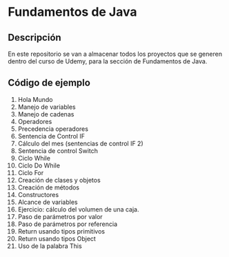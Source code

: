 # Fundamentos de Java

## Descripción

En este repositorio se van a almacenar todos los proyectos que se generen dentro del curso de Udemy, para la sección de Fundamentos de Java.

## Código de ejemplo

1. Hola Mundo
2. Manejo de variables
3. Manejo de cadenas
4. Operadores
5. Precedencia operadores
6. Sentencia de Control IF
7. Cálculo del mes (sentencias de control IF 2)
8. Sentencia de control Switch
9. Ciclo While
10. Ciclo Do While
11. Ciclo For
12. Creación de clases y objetos
13. Creación de métodos
14. Constructores
15. Alcance de variables
16. Ejercicio: cálculo del volumen de una caja.
17. Paso de parámetros por valor
18. Paso de parámetros por referencia
19. Return usando tipos primitivos
20. Return usando tipos Object
21. Uso de la palabra This
